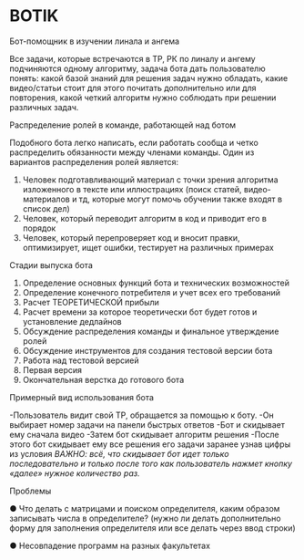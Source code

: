 # BOTIK
 Бот-помощник в изучении линала и ангема 

Все задачи, которые встречаются в ТР, РК по линалу и ангему подчиняются одному алгоритму, задача бота дать пользователю понять: какой базой знаний для решения задач нужно обладать, какие видео/статьи стоит для этого почитать дополнительно или для повторения, какой четкий алгоритм нужно соблюдать при решении различных задач. 

Распределение ролей в команде, работающей над ботом

Подобного бота легко написать, если работать сообща и четко распределить обязанности между членами команды. Один из вариантов распределения ролей является:
1)	Человек подготавливающий материал с точки зрения алгоритма изложенного в тексте или иллюстрациях (поиск статей, видео-материалов и тд, которые могут помочь обучении также входят в список дел)
2)	Человек, который переводит алгоритм в код и приводит его в порядок
3)	Человек, который перепроверяет код и вносит правки, оптимизирует, ищет ошибки, тестирует на различных примерах

Стадии выпуска бота
1)	Определение основных функций бота и технических возможностей
2)	Определение конечного потребителя и учет всех его требований 
3)	Расчет ТЕОРЕТИЧЕСКОЙ прибыли 
4)	Расчет времени за которое теоретически бот будет готов и установление дедлайнов
5)	Обсуждение распределения команды и финальное утверждение ролей
6)	Обсуждение инструментов для создания тестовой версии бота
7)	Работа над тестовой версией
8)	Первая версия 
9)  Окончательная верстка до готового бота

Примерный вид использования бота

-Пользователь видит свой ТР, обращается за помощью к боту.
-Он выбирает номер задачи на панели быстрых ответов 
-Бот и скидывает ему сначала видео
-Затем бот скидывает алгоритм решения
-После этого бот скидывает ему все решения его задачи заранее узнав цифры из условия
*ВАЖНО: всё, что скидывает бот идет только последовательно и только после того как пользователь нажмет кнопку «далее» нужное количество раз.*

Проблемы

●	Что делать с матрицами и поиском определителя, каким образом записывать числа в определителе? (нужно ли делать дополнительно форму для заполнения определителя или все делать через ввод строки)

●	Несовпадение программ на разных факультетах